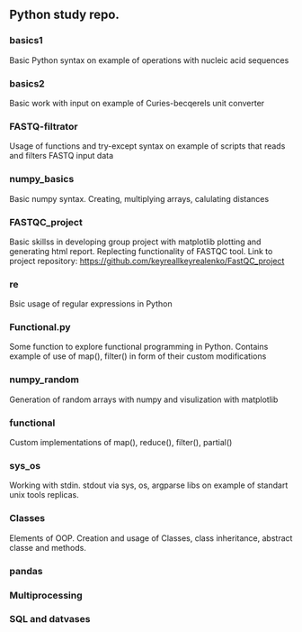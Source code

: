 ## Python study repo.

### basics1 
Basic Python syntax on example of operations with nucleic acid sequences

### basics2 
Basic work with input on example of Curies-becqerels unit converter

### FASTQ-filtrator 
Usage of functions and try-except syntax on example of scripts that reads and filters FASTQ input data

### numpy_basics 
Basic numpy syntax. Creating, multiplying arrays, calulating distances

### FASTQC_project 
Basic skillss in  developing group project with matplotlib plotting and generating html report. Replecting functionality of FASTQC tool.
Link to project repository:
https://github.com/keyreallkeyrealenko/FastQC_project

### re
Bsic usage of regular expressions in Python


### Functional.py
Some function to explore functional programming in Python.
Contains example of use of map(), filter() in form of their custom modifications


### numpy_random
Generation of random arrays with numpy and visulization with matplotlib


### functional
Custom implementations of map(), reduce(), filter(), partial()


### sys_os
Working with stdin. stdout via sys, os, argparse libs on example of standart unix tools replicas.


### Classes
Elements of OOP. Creation and usage of Classes, class inheritance, abstract classe and methods.


### pandas





### Multiprocessing


### SQL and datvases
